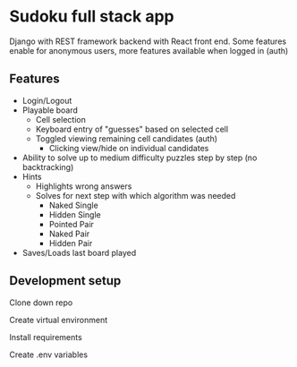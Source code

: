# Sudoku full stack app

Django with REST framework backend with React front end. Some features enable for anonymous users, more features available when logged in (auth)

## Features
- Login/Logout
- Playable board
  - Cell selection
  - Keyboard entry of "guesses" based on selected cell
  - Toggled viewing remaining cell candidates (auth)
    - Clicking view/hide on individual candidates
- Ability to solve up to medium difficulty puzzles step by step (no backtracking)
- Hints
  - Highlights wrong answers
  - Solves for next step with which algorithm was needed
    - Naked Single
    - Hidden Single
    - Pointed Pair
    - Naked Pair
    - Hidden Pair
- Saves/Loads last board played

## Development setup
Clone down repo

Create virtual environment

Install requirements

Create .env variables
